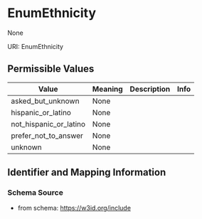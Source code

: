 # EnumEthnicity

None

URI: EnumEthnicity

## Permissible Values

| Value | Meaning | Description | Info |
| --- | --- | --- | --- |
| asked_but_unknown | None |  | |
| hispanic_or_latino | None |  | |
| not_hispanic_or_latino | None |  | |
| prefer_not_to_answer | None |  | |
| unknown | None |  | |


## Identifier and Mapping Information







### Schema Source


* from schema: https://w3id.org/include



